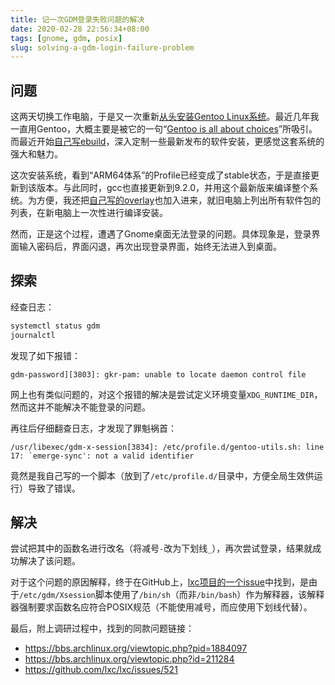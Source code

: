 ```yaml
---
title: 记一次GDM登录失败问题的解决
date: 2020-02-28 22:56:34+08:00
tags: [gnome, gdm, posix]
slug: solving-a-gdm-login-failure-problem
---
```


## 问题

这两天切换工作电脑，于是又一次重新[从头安装Gentoo Linux系统](https://www.gentoo.org/get-started/)。最近几年我一直用Gentoo，大概主要是被它的一句“[Gentoo is all about choices](https://wiki.gentoo.org/wiki/Handbook:AMD64/Installation/About#Welcome)”所吸引。而最近开始[自己写ebuild](https://github.com/yanlinlin82/yanll-gentoo-overlay)，深入定制一些最新发布的软件安装，更感觉这套系统的强大和魅力。

这次安装系统，看到“ARM64体系”的Profile已经变成了stable状态，于是直接更新到该版本。与此同时，gcc也直接更新到9.2.0，并用这个最新版来编译整个系统。为方便，我还把[自己写的overlay](https://github.com/yanlinlin82/yanll-gentoo-overlay)也加入进来，就旧电脑上列出所有软件包的列表，在新电脑上一次性进行编译安装。

然而，正是这个过程，遭遇了Gnome桌面无法登录的问题。具体现象是，登录界面输入密码后，界面闪退，再次出现登录界面，始终无法进入到桌面。

## 探索

经查日志：

```sh
systemctl status gdm
journalctl
```

发现了如下报错：

```
gdm-password][3803]: gkr-pam: unable to locate daemon control file
```

网上也有类似问题的，对这个报错的解决是尝试定义环境变量`XDG_RUNTIME_DIR`，然而这并不能解决不能登录的问题。

再往后仔细翻查日志，才发现了罪魁祸首：

```
/usr/libexec/gdm-x-session[3834]: /etc/profile.d/gentoo-utils.sh: line 17: `emerge-sync': not a valid identifier
```

竟然是我自己写的一个脚本（放到了`/etc/profile.d/`目录中，方便全局生效供运行）导致了错误。

## 解决

尝试把其中的函数名进行改名（将减号`-`改为下划线`_`），再次尝试登录，结果就成功解决了该问题。

对于这个问题的原因解释，终于在GitHub上，[lxc项目的一个issue](https://github.com/lxc/lxc/issues/521)中找到，是由于`/etc/gdm/Xsession`脚本使用了`/bin/sh`（而非`/bin/bash`）作为解释器，该解释器强制要求函数名应符合POSIX规范（不能使用减号，而应使用下划线代替）。

最后，附上调研过程中，找到的同款问题链接：

* <https://bbs.archlinux.org/viewtopic.php?pid=1884097>
* <https://bbs.archlinux.org/viewtopic.php?id=211284>
* <https://github.com/lxc/lxc/issues/521>
